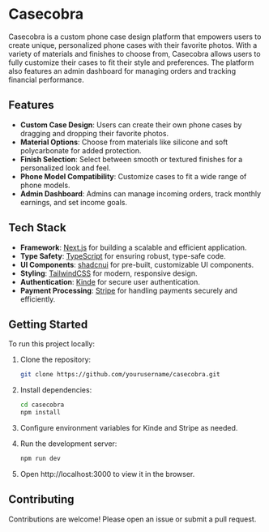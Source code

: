 # Casecobra

Casecobra is a custom phone case design platform that empowers users to create unique, personalized phone cases with their favorite photos. With a variety of materials and finishes to choose from, Casecobra allows users to fully customize their cases to fit their style and preferences. The platform also features an admin dashboard for managing orders and tracking financial performance.

## Features

- **Custom Case Design**: Users can create their own phone cases by dragging and dropping their favorite photos.
- **Material Options**: Choose from materials like silicone and soft polycarbonate for added protection.
- **Finish Selection**: Select between smooth or textured finishes for a personalized look and feel.
- **Phone Model Compatibility**: Customize cases to fit a wide range of phone models.
- **Admin Dashboard**: Admins can manage incoming orders, track monthly earnings, and set income goals.

## Tech Stack

- **Framework**: [Next.js](https://nextjs.org/) for building a scalable and efficient application.
- **Type Safety**: [TypeScript](https://www.typescriptlang.org/) for ensuring robust, type-safe code.
- **UI Components**: [shadcnui](https://shadcn.dev/) for pre-built, customizable UI components.
- **Styling**: [TailwindCSS](https://tailwindcss.com/) for modern, responsive design.
- **Authentication**: [Kinde](https://kinde.com/) for secure user authentication.
- **Payment Processing**: [Stripe](https://stripe.com/) for handling payments securely and efficiently.

## Getting Started

To run this project locally:

1. Clone the repository:
   ```bash
   git clone https://github.com/yourusername/casecobra.git
2. Install dependencies:
    ```bash
    cd casecobra
    npm install
3. Configure environment variables for Kinde and Stripe as needed.

4. Run the development server:
    ```bash
    npm run dev
5. Open http://localhost:3000 to view it in the browser.

## Contributing
Contributions are welcome! Please open an issue or submit a pull request.

